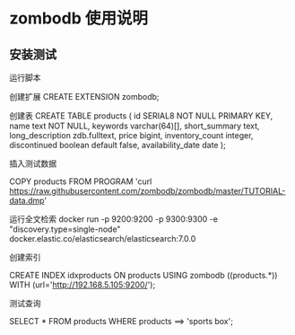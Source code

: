 
# zombodb 使用说明

## 安装测试

运行脚本

创建扩展
CREATE EXTENSION zombodb;

创建表
CREATE TABLE products (
    id SERIAL8 NOT NULL PRIMARY KEY,
    name text NOT NULL,
    keywords varchar(64)[],
    short_summary text,
    long_description zdb.fulltext, 
    price bigint,
    inventory_count integer,
    discontinued boolean default false,
    availability_date date
);

插入测试数据

COPY products FROM PROGRAM 'curl https://raw.githubusercontent.com/zombodb/zombodb/master/TUTORIAL-data.dmp'

运行全文检索
docker run -p 9200:9200 -p 9300:9300 -e "discovery.type=single-node" docker.elastic.co/elasticsearch/elasticsearch:7.0.0

创建索引

CREATE INDEX idxproducts 
                     ON products 
                  USING zombodb ((products.*))
                   WITH (url='http://192.168.5.105:9200/');

测试查询

SELECT * FROM products WHERE products ==> 'sports box';